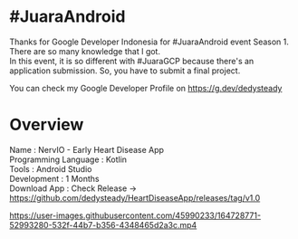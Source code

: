# #JuaraAndroid

Thanks for Google Developer Indonesia for #JuaraAndroid event Season 1. There are so many knowledge that I got. <br>
In this event, it is so different with #JuaraGCP because there's an application submission. So, you have to submit a final project.

You can check my Google Developer Profile on https://g.dev/dedysteady

# Overview
Name : NervIO - Early Heart Disease App <br>
Programming Language : Kotlin <br>
Tools : Android Studio <br>
Development : 1 Months <br>
Download App : Check Release -> https://github.com/dedysteady/HeartDiseaseApp/releases/tag/v1.0 <br>

https://user-images.githubusercontent.com/45990233/164728771-52993280-532f-44b7-b356-4348465d2a3c.mp4


